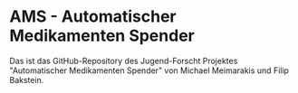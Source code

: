 # AMS - Automatischer Medikamenten Spender
Das ist das GitHub-Repository des Jugend-Forscht Projektes "Automatischer Medikamenten Spender" von Michael Meimarakis und Filip Bakstein.
